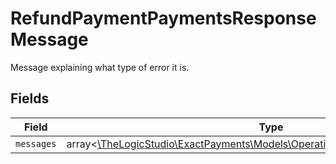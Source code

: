 # RefundPaymentPaymentsResponseMessage

Message explaining what type of error it is.


## Fields

| Field                                                                                                                            | Type                                                                                                                             | Required                                                                                                                         | Description                                                                                                                      |
| -------------------------------------------------------------------------------------------------------------------------------- | -------------------------------------------------------------------------------------------------------------------------------- | -------------------------------------------------------------------------------------------------------------------------------- | -------------------------------------------------------------------------------------------------------------------------------- |
| `messages`                                                                                                                       | array<[\TheLogicStudio\ExactPayments\Models\Operations\RefundPaymentMessages](../../Models/Operations/RefundPaymentMessages.md)> | :heavy_minus_sign:                                                                                                               | N/A                                                                                                                              |